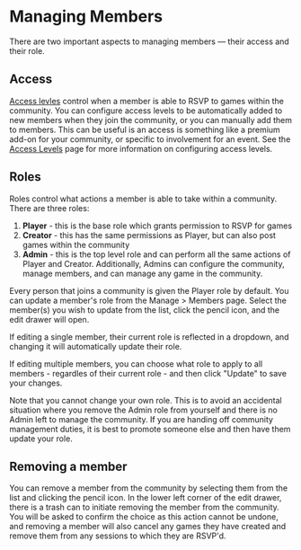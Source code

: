 # Managing Members

There are two important aspects to managing members — their access and their role.

## Access

[Access levles](./access-levels.md) control when a member is able to RSVP to games within the community. You can configure access levels to be automatically added to new members when they join the community, or you can manually add them to members. This can be useful is an access is something like a premium add-on for your community, or specific to involvement for an event. See the [Access Levels](./access-levels.md) page for more information on configuring access levels.

## Roles

Roles control what actions a member is able to take within a community. There are three roles:

1. **Player** - this is the base role which grants permission to RSVP for games
2. **Creator** - this has the same permissions as Player, but can also post games within the community
3. **Admin** - this is the top level role and can perform all the same actions of Player and Creator. Additionally, Admins can configure the community, manage members, and can manage any game in the community.

Every person that joins a community is given the Player role by default. You can update a member's role from the Manage > Members page. Select the member(s) you wish to update from the list, click the pencil icon, and the edit drawer will open.

If editing a single member, their current role is reflected in a dropdown, and changing it will automatically update their role.

If editing multiple members, you can choose what role to apply to all members - regardles of their current role - and then click "Update" to save your changes.

Note that you cannot change your own role. This is to avoid an accidental situation where you remove the Admin role from yourself and there is no Admin left to manage the community. If you are handing off community management duties, it is best to promote someone else and then have them update your role.

## Removing a member

You can remove a member from the community by selecting them from the list and clicking the pencil icon. In the lower left corner of the edit drawer, there is a trash can to initiate removing the member from the community. You will be asked to confirm the choice as this action cannot be undone, and removing a member will also cancel any games they have created and remove them from any sessions to which they are RSVP'd.
